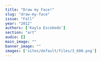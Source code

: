 ```yaml
---
title: "Draw my Face!"
slug: "draw-my-face"
issue: "Fall"
year: "2012"
authors: ['Kayla Escobedo']
section: "art"
audio: []
main_image: ""
banner_image: ""
images: ['sites/default/files/3_600.png']
---
```

